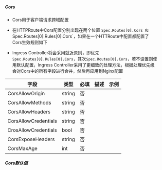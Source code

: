 ##### Cors

- Cors用于客户端请求跨域配置
- 在HTTPRoute中Cors配置分别出现在两个位置 `Spec.Routes[0].Cors 和 `Spec.Routes[0].Rules[0].Cors`，如果在一个HTTRoute中配置都配置了Cors生效规则如下

- Ingress Controller将会采用就近原则，即优先`Spec.Routes[0].Rules[0].Cors`，其次`Spec.Routes[0].Cors`，若不设置则使用默认配置，Ingress Controller采用了更细致的处理方法，根据处理优先级会对Cors中的所有字段进行合并，然后再应用到Nginx配置

| 字段                 | 类型   | 必填 | 描述 | 示例 |
| -------------------- | ------ | ---- | ---- | ---- |
| CorsAllowOrigin      | string | 否   |      |      |
| CorsAllowMethods     | string | 否   |      |      |
| CorsAllowHeaders     | string | 否   |      |      |
| CorsAllowCredentials | string | 否   |      |      |
| CrosAllowCredentials | bool   | 否   |      |      |
| CorsExposeHeaders    | string | 否   |      |      |
| CorsMaxAge           | int    | 否   |      |      |



##### Cors默认值

